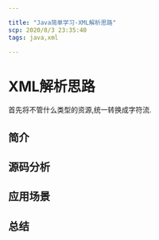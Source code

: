 ```yaml
---

title: "Java简单学习-XML解析思路"
scp: 2020/8/3 23:35:40
tags: java,xml  

---
```


# XML解析思路

首先将不管什么类型的资源,统一转换成字符流.



## 简介

## 源码分析

## 应用场景

## 总结
